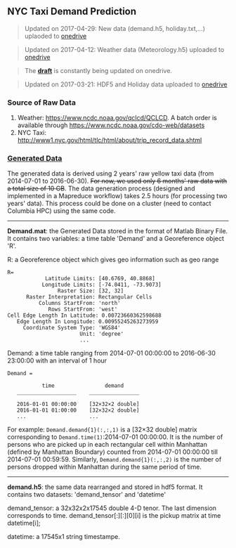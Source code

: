 ## NYC Taxi Demand Prediction
> Updated on 2017-04-29: New data (demand.h5, holiday.txt,...) uplaoded to [onedrive](https://facilities-my.sharepoint.com/personal/lz2484_columbia_edu/_layouts/15/guestaccess.aspx?guestaccesstoken=xtFRGmTKIG7C3qwO5pdbnqfQkP2p4jZe8bbNXpoErdY%3d&folderid=2_1e27ef8057af4432fbc2d940480dd482d&rev=1)

> Updated on 2017-04-12: Weather data (Meteorology.h5) uploaded to [onedrive](https://facilities-my.sharepoint.com/personal/lz2484_columbia_edu/_layouts/15/guestaccess.aspx?guestaccesstoken=xtFRGmTKIG7C3qwO5pdbnqfQkP2p4jZe8bbNXpoErdY%3d&folderid=2_1e27ef8057af4432fbc2d940480dd482d&rev=1)

> The **[draft](https://facilities-my.sharepoint.com/personal/lz2484_columbia_edu/_layouts/15/guestaccess.aspx?guestaccesstoken=LHqXGo868BaVSvQXMzDYNbuNIJx%2fNkGBXleUPUp2OwQ%3d&docid=2_134225cf561184cdb99fcac96a455a106&rev=1)** is constantly being updated on onedrive. 

> Updated on 2017-03-21: HDF5 and Holiday data uploaded to [onedrive](https://facilities-my.sharepoint.com/personal/lz2484_columbia_edu/_layouts/15/guestaccess.aspx?guestaccesstoken=xtFRGmTKIG7C3qwO5pdbnqfQkP2p4jZe8bbNXpoErdY%3d&folderid=2_1e27ef8057af4432fbc2d940480dd482d&rev=1)

### Source of Raw Data

1. Weather: https://www.ncdc.noaa.gov/qclcd/QCLCD. A batch order is available through https://www.ncdc.noaa.gov/cdo-web/datasets
2. NYC Taxi: http://www1.nyc.gov/html/tlc/html/about/trip_record_data.shtml

### [Generated Data](https://facilities-my.sharepoint.com/personal/lz2484_columbia_edu/_layouts/15/guestaccess.aspx?guestaccesstoken=xtFRGmTKIG7C3qwO5pdbnqfQkP2p4jZe8bbNXpoErdY%3d&folderid=2_1e27ef8057af4432fbc2d940480dd482d&rev=1)

The generated data is derived using 2 years' raw yellow taxi data (from 2014-07-01 to 2016-06-30). ~~For now, we used only 6 months' raw data with a total size of 10 GB~~. The data generation process (designed and implemented in a Mapreduce workflow) takes 2.5 hours (for processing two years' data). This process could be done on a cluster (need to contact Columbia HPC) using the same code.
____
**Demand.mat**: the Generated Data stored in the format of Matlab Binary File. It contains two variables: a time table 'Demand' and a Georeference object 'R'. 

R: a Georeference object which gives geo information such as geo range
 ```
 R=
             Latitude Limits: [40.6769, 40.8868]
            Longitude Limits: [-74.0411, -73.9073]
                 Raster Size: [32, 32]
       Raster Interpretation: Rectangular Cells
           Columns StartFrom: 'north'
              Rows StartFrom: 'west'
Cell Edge Length In Latitude: 0.00723660362598688
    Edge Length In Longitude: 0.00955245263273959
      Coordinate System Type: 'WGS84'
                        Unit: 'degree'
                        ...
 ```
 
Demand: a time table ranging from 2014-07-01 00:00:00 to 2016-06-30 23:00:00 with an interval of 1 hour

 ```
 Demand = 

            time                demand     
    ___________________    ________________

    2016-01-01 00:00:00    [32×32×2 double]
    2016-01-01 01:00:00    [32×32×2 double]
    ...                    ...
 ```
 
For example: `Demand.demand{1}(:,:,1)` is a [32×32 double] matrix corresponding to `Demand.time(1)`:2014-07-01 00:00:00. It is the number of persons who are picked up in each rectangular cell within Manhattan (defined by Manhattan Boundary) counted from 2014-07-01 00:00:00 till 2014-07-01 00:59:59. Similarly, `Demand.demand{1}(:,:,2)` is the number of persons dropped within Manhattan during the same period of time.
____
**demand.h5**: the same data rearranged and stored in hdf5 format. It contains two datasets: 'demand_tensor' and 'datetime'

demand_tensor: a 32x32x2x17545 double 4-D tenor. The last dimension corresponds to time. demand_tensor[:][:][0][i] is the pickup matrix at time datetime[i];

datetime: a 17545x1 string timestampe.

  





